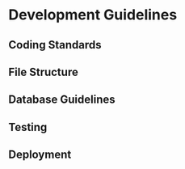 # Development Guidelines

## Coding Standards


## File Structure


## Database Guidelines


## Testing


## Deployment
